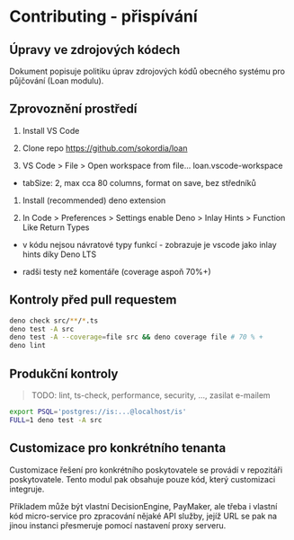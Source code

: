 # Contributing - přispívání

## Úpravy ve zdrojových kódech

Dokument popisuje politiku úprav zdrojových kódů obecného systému
pro půjčování (Loan modulu).

## Zprovoznění prostředí

1. Install VS Code

1. Clone repo <https://github.com/sokordia/loan>

1. VS Code > File > Open workspace from file... loan.vscode-workspace

- tabSize: 2, max cca 80 columns, format on save, bez středníků

1. Install (recommended) deno extension

1. In Code > Preferences > Settings enable Deno > Inlay Hints > Function Like Return Types

- v kódu nejsou návratové typy funkcí - zobrazuje je vscode jako inlay hints díky Deno LTS

- radši testy než komentáře (coverage aspoň 70%+)

## Kontroly před pull requestem

```bash
deno check src/**/*.ts
deno test -A src
deno test -A --coverage=file src && deno coverage file # 70 % +
deno lint
```

## Produkční kontroly

> TODO: lint, ts-check, performance, security, ..., zasilat e-mailem

```bash
export PSQL='postgres://is:...@localhost/is'
FULL=1 deno test -A src
```

## Customizace pro konkrétního tenanta

Customizace řešení pro konkrétního poskytovatele se provádí v repozitáři
poskytovatele. Tento modul pak obsahuje pouze kód, který customizaci integruje.

Příkladem může být vlastní DecisionEngine, PayMaker, ale třeba i vlastní kód
micro-service pro zpracování nějaké API služby, jejíž URL se pak na jinou
instanci přesmeruje pomocí nastavení proxy serveru.
